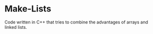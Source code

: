 # Make-Lists

Code written in C++ that tries to combine the advantages of arrays and linked lists.

